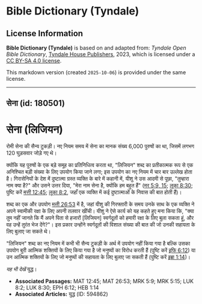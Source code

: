 # Bible Dictionary (Tyndale)

## License Information

**Bible Dictionary (Tyndale)** is based on and adapted from: _Tyndale Open Bible Dictionary_, [Tyndale House Publishers](https://tyndaleopenresources.com/), 2023, which is licensed under a [CC BY-SA 4.0 license](https://creativecommons.org/licenses/by-sa/4.0/legalcode.en).

This markdown version (created `2025-10-06`) is provided under the same license.



--------------------------------

## सेना (id: 180501)

सेना (लिजियन)
=============

रोमी सेना की सैन्य टुकड़ी। नए नियम समय में सेना का मानक संख्य 6,000 पुरुषों का था, जिसमें लगभग 120 घुड़सवार जोड़े गए थे।

क्योंकि यह पुरुषों के एक बड़े समूह का प्रतिनिधित्व करता था, "लिजियन" शब्द का प्रतीकात्मक रूप से एक अनिश्चित बड़ी संख्या के लिए उपयोग किया जाने लगा; इस उपयोग का नए नियम में चार बार उल्लेख होता है। गिरासेनियों के देश में दुष्टात्मा ग्रस्त व्यक्ति के बारे में कहानी में, यीशु ने उस आदमी से पूछा, "तुम्हारा नाम क्या है?" और उसने उत्तर दिया, "मेरा नाम सेना है, क्योंकि हम बहुत हैं" ([मर 5:9, 15](https://ref.ly/Mark5:9); [लूका 8:30](https://ref.ly/Luke8:30); पुष्टि करें [मत्ती 12:45](https://ref.ly/Matt12:45); [लूका 8:2](https://ref.ly/Luke8:2), जहाँ एक व्यक्ति में कई दुष्टात्माओं के निवास की बात होती हैं)।

शब्द का एक और उपयोग [मत्ती 26:53](https://ref.ly/Matt26:53) में है, जहां यीशु की गिरफ्तारी के समय उनके साथ के एक व्यक्ति ने अपने स्वामीकी रक्षा के लिए अपनी तलवार खींची। यीशु ने ऐसे कार्य को यह कहते हुए मना किया कि, "क्या तुम नहीं जानते कि मैं अपने पिता से हजारों \[लिजियन] स्वर्गदूतों को हमारी रक्षा के लिए बुला सकता हूं, और वह उन्हें तुरंत भेज देंगे?"। इस प्रकार उन्होंने स्वर्गदूतों की विशाल संख्या की बात की जो उनकी सहायता के लिए बुलाए जा सकते थे।

"लिजियन" शब्द का नए नियम में कभी भी सैन्य टुकड़ी के अर्थ में उपयोग नहीं किया गया है बल्कि उसका उपयोग बुरी आत्मिक शक्तियों के लिए किया गया है जो मनुष्यों का विरोध करती हैं (पुष्टि करें [इफि 6:12](https://ref.ly/Eph6:12)) या उन आत्मिक शक्तियों के लिए जो मनुष्यों की सहायता के लिए बुलाए जा सकती हैं (पुष्टि करें [इब्रा 1:14](https://ref.ly/Heb1:14))।

*यह भी देखें* युद्ध।

* **Associated Passages:** MAT 12:45; MAT 26:53; MRK 5:9; MRK 5:15; LUK 8:2; LUK 8:30; EPH 6:12; HEB 1:14
* **Associated Articles:** युद्ध (ID: 594862)

